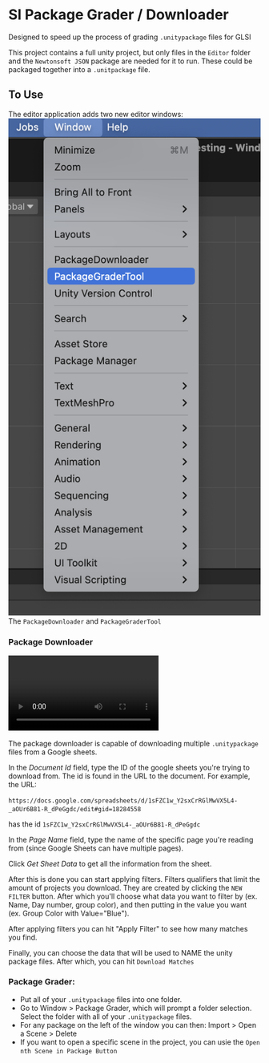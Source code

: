 # SI Package Grader / Downloader

Designed to speed up the process of grading `.unitypackage` files for GLSI

This project contains a full unity project, but only files in the `Editor` folder and the `Newtonsoft JSON` package are needed for it to run. These could be packaged together into a `.unitpackage` file.

## To Use

The editor application adds two new editor windows:
![](./Docs/Windows.png)
The `PackageDownloader` and `PackageGraderTool`

### Package Downloader

![Video](./Docs/DownloaderExample.mov)

The package downloader is capable of downloading multiple `.unitypackage` files from a Google sheets.

In the *Document Id* field, type the ID of the google sheets you're trying to download from. The id is found in the URL to the document. For example, the URL:

`https://docs.google.com/spreadsheets/d/1sFZC1w_Y2sxCrRGlMwVX5L4-_aOUr6B81-R_dPeGgdc/edit#gid=18284558`

has the id `1sFZC1w_Y2sxCrRGlMwVX5L4-_aOUr6B81-R_dPeGgdc`

In the *Page Name* field, type the name of the specific page you're reading from (since Google Sheets can have multiple pages).

Click *Get Sheet Data* to get all the information from the sheet.

After this is done you can start applying filters. Filters qualifiers that limit the amount of projects you download. They are created by clicking the `NEW FILTER` button. After which you'll choose what data you want to filter by (ex. Name, Day number, group color), and then putting in the value you want (ex. Group Color with Value="Blue").

After applying filters you can hit "Apply Filter" to see how many matches you find.

Finally, you can choose the data that will be used to NAME the unity package files. After which, you can hit `Download Matches`



### Package Grader:
- Put all of your `.unitypackage` files into one folder.
- Go to Window > Package Grader, which will prompt a folder selection. Select the folder with all of your `.unitypackage` files.
- For any package on the left of the window you can then: Import > Open a Scene > Delete
- If you want to open a specific scene in the project, you can usie the `Open nth Scene in Package Button`